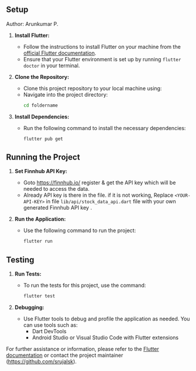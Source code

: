 ## Setup

Author: Arunkumar P.

1. **Install Flutter:**
   - Follow the instructions to install Flutter on your machine from the [official Flutter documentation](https://flutter.dev/docs/get-started/install).
   - Ensure that your Flutter environment is set up by running `flutter doctor` in your terminal.

2. **Clone the Repository:**
   - Clone this project repository to your local machine using: 
   - Navigate into the project directory:
     ```bash
     cd foldername
     ```

3. **Install Dependencies:**
   - Run the following command to install the necessary dependencies:
     ```bash
     flutter pub get
     ```

## Running the Project

1. **Set Finnhub API Key:**
   - Goto https://finnhub.io/ register & get the API key which will be needed to access the data.
   - Already API key is there in the file. if it is not working, Replace `<YOUR-API-KEY>` in file `lib/api/stock_data_api.dart` file with your own generated Finnhub API key  .

2. **Run the Application:**
   - Use the following command to run the project:
     ```bash
     flutter run
     ```

## Testing

1. **Run Tests:**
   - To run the tests for this project, use the command:
     ```bash
     flutter test
     ```

2. **Debugging:**
   - Use Flutter tools to debug and profile the application as needed. You can use tools such as:
     - Dart DevTools
     - Android Studio or Visual Studio Code with Flutter extensions

For further assistance or information, please refer to the [Flutter documentation](https://flutter.dev/docs) or contact the project maintainer (https://github.com/srujalsk).
